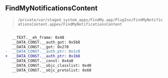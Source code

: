 ## FindMyNotificationsContent

> `/private/var/staged_system_apps/FindMy.app/PlugIns/FindMyNotificationsContent.appex/FindMyNotificationsContent`

```diff

   __TEXT.__eh_frame: 0x48
   __DATA_CONST.__auth_got: 0x5b8
   __DATA_CONST.__got: 0x270
-  __DATA_CONST.__auth_ptr: 0x1c0
+  __DATA_CONST.__auth_ptr: 0x1b8
   __DATA_CONST.__const: 0x4a0
   __DATA_CONST.__objc_classlist: 0x40
   __DATA_CONST.__objc_protolist: 0x60

```
